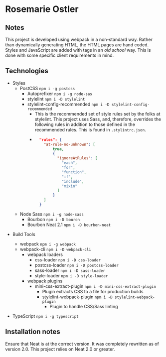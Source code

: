 # Rosemarie Ostler

## Notes

This project is developed using webpack in a non-standard way. Rather than dynamically generating HTML, the HTML pages are hand coded. Styles and JavaScript are added with tags in an _old school_ way. This is done with some specific client requirements in mind.

## Technologies

- Styles
  - PostCSS `npm i -g postcss`
    - Autoprefixer `npm i -g node-sas`
    - stylelint `npm i -D stylelint`
    - stylelint-config-recommended `npm i -D stylelint-config-recommended`
      - This is the recommended set of style rules set by the folks at stylelint. This project uses Sass, and, therefore, overrides the following rules in addition to those defined in the recommended rules. This is found in `.stylintrc.json`.
      - ```json
          "rules": {
            "at-rule-no-unknown": [
                true,
                {
                  "ignoreAtRules": [
                    "each",
                    "for",
                    "function",
                    "if",
                    "include",
                    "mixin"
                  ]
                }
            ]
          }
        ```
  * Node Sass `npm i -g node-sass`
    - Bourbon `npm i -D bouron`
    * Bourbon Neat 2.1 `npm i -D bourbon-neat`

* Build Tools

  - webpack `npm i -g webpack`

  * webpack-cli `npm i -D webpack-cli`
    - webpack loaders
      - css-loader `npm i -D css-loader`
      * postcss-loader `npm i -D postcss-loader`
      * sass-loader `npm i -D sass-loader`
      * style-loader `npm i -D style-loader`
    - webpack plugins
      - mini-css-extract-plugin `npm i -D mini-css-extract-plugin`
        - Plugin extracts CSS to a file for production builds
        * stylelint-webpack-plugin `npm i -D stylelint-webpack-plugin`
          - Plugin to handle CSS/Sass linting

* TypeScript `npm i -g typescript`

## Installation notes

Ensure that Neat is at the correct version. It was completely rewritten as of version 2.0. This project relies on Neat 2.0 or greater.
